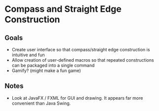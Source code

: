 Compass and Straight Edge Construction
===

Goals
---

- Create user interface so that compass/straight edge construction is intuitive and fun
- Allow creation of user-defined macros so that repeated constructions can be packaged into a single command
- Gamify? (might make a fun game)

Notes
---
- Look at JavaFX / FXML for GUI and drawing. It appears far more convenient than Java Swing. 